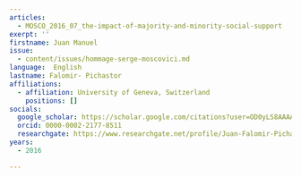 ```yaml
---
articles:
  - MOSCO_2016_07_the-impact-of-majority-and-minority-social-support
exerpt: ''
firstname: Juan Manuel
issue:
  - content/issues/hommage-serge-moscovici.md
language:  English
lastname: Falomir- Pichastor
affiliations:
  - affiliation: University of Geneva, Switzerland
    positions: []
socials:
  google_scholar: https://scholar.google.com/citations?user=OD0yLS8AAAAJ&hl=en
  orcid: 0000-0002-2177-8511
  researchgate: https://www.researchgate.net/profile/Juan-Falomir-Pichastor
years:
  - 2016

---
```

